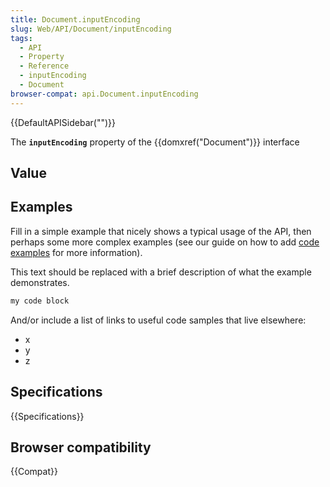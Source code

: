 ```yaml
---
title: Document.inputEncoding
slug: Web/API/Document/inputEncoding
tags:
  - API
  - Property
  - Reference
  - inputEncoding
  - Document
browser-compat: api.Document.inputEncoding
---
```

{{DefaultAPISidebar("")}}

The **`inputEncoding`** property of the {{domxref("Document")}} interface 

## Value



## Examples

Fill in a simple example that nicely shows a typical usage of the API, then perhaps some more complex examples (see our guide on how to add [code examples](/en-US/docs/MDN/Contribute/Structures/Code_examples) for more information).

This text should be replaced with a brief description of what the example demonstrates.

```js
my code block
```

And/or include a list of links to useful code samples that live elsewhere:

*   x
*   y
*   z

## Specifications

{{Specifications}}

## Browser compatibility

{{Compat}}


